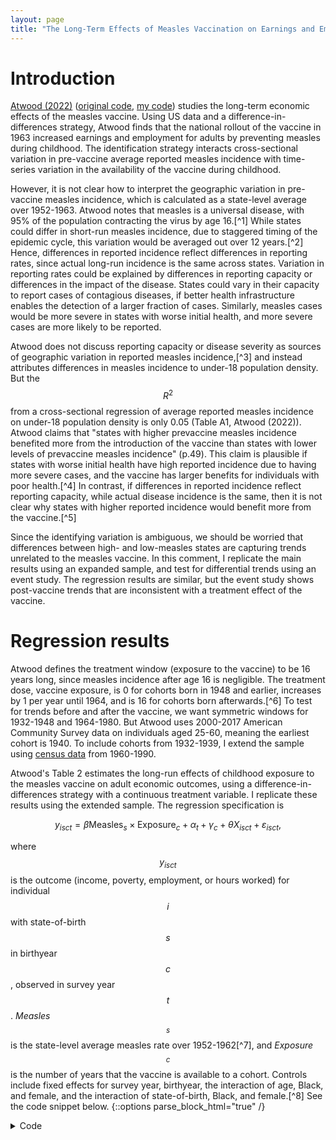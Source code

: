 ```yaml
---
layout: page
title: "The Long-Term Effects of Measles Vaccination on Earnings and Employment: Comment"
---
```


# Introduction

[Atwood (2022)](https://www.aeaweb.org/articles?id=10.1257/pol.20190509) ([original code](https://www.openicpsr.org/openicpsr/project/138401/version/V1/view), [my code](https://github.com/maswiebe/atwood_comment)) studies the long-term economic effects of the measles vaccine.
Using US data and a difference-in-differences strategy, Atwood finds that the national rollout of the vaccine in 1963 increased earnings and employment for adults by preventing measles during childhood.
The identification strategy interacts cross-sectional variation in pre-vaccine average reported measles incidence with time-series variation in the availability of the vaccine during childhood.

However, it is not clear how to interpret the geographic variation in pre-vaccine measles incidence, which is calculated as a state-level average over 1952-1963.
Atwood notes that measles is a universal disease, with 95% of the population contracting the virus by age 16.[^1]
While states could differ in short-run measles incidence, due to staggered timing of the epidemic cycle, this variation would be averaged out over 12 years.[^2]
Hence, differences in reported incidence reflect differences in reporting rates, since actual long-run incidence is the same across states.
Variation in reporting rates could be explained by differences in reporting capacity or differences in the impact of the disease.
States could vary in their capacity to report cases of contagious diseases, if better health infrastructure enables the detection of a larger fraction of cases.
Similarly, measles cases would be more severe in states with worse initial health, and more severe cases are more likely to be reported.

Atwood does not discuss reporting capacity or disease severity as sources of geographic variation in reported measles incidence,[^3]
and instead attributes differences in measles incidence to under-18 population density.
But the $$R^{2}$$ from a cross-sectional regression of average reported measles incidence on under-18 population density is only 0.05 (Table A1, Atwood (2022)).
Atwood claims that "states with higher prevaccine measles incidence benefited more from the introduction of the vaccine than states with lower levels of prevaccine measles incidence" (p.49).
This claim is plausible if states with worse initial health have high reported incidence due to having more severe cases, and the vaccine has larger benefits for individuals with poor health.[^4]
In contrast, if differences in reported incidence reflect reporting capacity, while actual disease incidence is the same, then it is not clear why states with higher reported incidence would benefit more from the vaccine.[^5]

Since the identifying variation is ambiguous, we should be worried that differences between high- and low-measles states are capturing trends unrelated to the measles vaccine.
In this comment, I replicate the main results using an expanded sample, and test for differential trends using an event study.
The regression results are similar, but
the event study shows post-vaccine trends that are inconsistent with a treatment effect of the vaccine.

# Regression results

Atwood defines the treatment window (exposure to the vaccine) to be 16 years long, since measles incidence after age 16 is negligible.
The treatment dose, vaccine exposure, is 0 for cohorts born in 1948 and earlier, increases by 1 per year until 1964, and is 16 for cohorts born afterwards.[^6]
To test for trends before and after the vaccine, we want symmetric windows for 1932-1948 and 1964-1980.
But Atwood uses 2000-2017 American Community Survey data on individuals aged 25-60, meaning the earliest cohort is 1940.
To include cohorts from 1932-1939, I extend the sample using [census data](https://usa.ipums.org/usa/) from 1960-1990.

Atwood's Table 2 estimates the long-run effects of childhood exposure to the measles vaccine on adult economic outcomes, using a difference-in-differences strategy with a continuous treatment variable.
I replicate these results using the extended sample.
The regression specification is

$$y_{isct} = \beta \text{Measles}_{s} \times \text{Exposure}_{c} + \alpha_{t} + \gamma_{c} + \theta X_{isct} + \varepsilon_{isct},$$

where $$y_{isct}$$ is the outcome (income, poverty, employment, or hours worked) for individual $$i$$ with state-of-birth $$s$$ in birthyear $$c$$, observed in survey year $$t$$.
*Measles*$$_{s}$$ is the state-level average measles rate over 1952-1962[^7],
and *Exposure*$$_{c}$$ is the number of years that the vaccine is available to a cohort.
Controls include fixed effects for survey year, birthyear, the interaction of age, Black, and female, and the interaction of state-of-birth, Black, and female.[^8]
See the code snippet below.
{::options parse_block_html="true" /}
<details><summary markdown="span">Code</summary>
```
*** robustness: include region X birthyear FEs
use year sex age birthyr black bpl female cpi_incwage cpi_incwage_no0 ln_cpi_income poverty100 employed hrs_worked M12_exp_rate bpl_region9 exposure edu1960 employed1960 logfamincome1960 if missing(M12_exp_rate)==0 using "$data/acs_cleaned.dta", clear

local robust_fes year age#black#female bpl#black#female bpl_region9#birthyr

local i = 1

foreach x in cpi_incwage cpi_incwage_no0 ln_cpi_income poverty100 employed hrs_worked {

    reghdfe `x' M12_exp_rate, ab(`robust_fes') vce(cluster bpl#birthyr)
    est sto m`i'

    local i = `i' + 1
}

esttab m*, se label compress replace star(* 0.10 ** 0.05 *** 0.01) mtitles("Income" "Income ($>$0)" "Log income" "Poverty" "Employed" "Hours worked") nocons r2
```
</details>

{::options parse_block_html="false" /}

My results are in Table 1.
Panel A reproduces Table 2 using the extended sample.
The results are similar to the original, except that the effects on poverty and hours worked are now positive instead of negative.
In Panel B, I add fixed effects for census division by birthyear, to capture different trends across regions, following Table 4, Panel B in Atwood (2022).
Now the effect on poverty has the expected negative sign, indicating that division-birthyear fixed effects are needed to control for trends when using the longer panel.
The effect on hours worked is positive, matching Atwood's Table 4.
In Panel C, I additionally control for 1960 state-level averages of log family income, education, and employment interacted with vaccine exposure, following [Bleakley (2007)](https://academic.oup.com/qje/article-abstract/122/1/73/1924773).[^9]
The results are similar, showing that reported measles incidence captures variation separate from pre-vaccine state characteristics, conditional on the fixed effects.

![](https://michaelwiebe.com/assets/atwood/table1.png){:width="100%"}

# Event study

To test for differential trends in the original results, I run an event study interacting pre-vaccine average reported measles incidence with birthyear indicators.[^10]
The regression specification is

$$y_{isct} = \sum_{j=1932, j \neq 1948}^{1980} \beta_{j} \text{Measles}_{s} \times \{1\}\{c=j\} + \alpha_{t} + \gamma_{c} + \theta X_{isct} + \varepsilon_{isct}.$$

I restrict the sample to 1932-1980, to include symmetric pre- and post-periods matching the 16-year treatment window.
See the code snippet below.

{::options parse_block_html="true" /}

<details>
<summary markdown="span">Code</summary>

```
use year sex age birthyr black bpl female cpi_incwage cpi_incwage_no0 ln_cpi_income poverty100 employed hrs_worked avg_12yr_measles_rate bpl_region9 if inrange(birthyr,1932,1980) & missing(avg_12yr_measles_rate)==0 using "$data/acs_cleaned.dta", clear

gen measles_pc = avg_12yr_measles_rate/100000

forvalues i = 1932/1980 {
    gen d`i' = (birthyr==`i')
    gen int_`i' = d`i'*measles_pc
    lab var int_`i' " "
    drop d`i'
}

* loop to construct list by appending
    * put 1948 last, as omitted year
local interactions ""
forval y = 1932/1980 {
    if `y' != 1948 {
        local interactions "`interactions' int_`y'"
    }
}
local interactions "`interactions' int_1948"

local robust_fes year age#black#female bpl#black#female bpl_region9#birthyr

foreach x in cpi_incwage cpi_incwage_no0 ln_cpi_income poverty100 employed hrs_worked {
    reghdfe `x' `interactions', ab(`robust_fes') vce(cluster bpl#birthyr)
    coefplot, drop(_cons) vert omitted
}
```

</details>

{::options parse_block_html="false" /}


If the results in Table 1 are driven by the measles vaccine, we should observe the following:
no trend in the event study coefficients before 1948, as all cohorts have equal access to the vaccine (that is, none);
a trend in the coefficients from 1948-1964, as cohorts are increasingly exposed to the vaccine;
and no trend for 1964-1980, when all cohorts again have equal access to the vaccine (that is, full access).
In other words, the treatment effect should mirror the treatment dose.

The event study results are plotted in Figure 1.
There is no evidence of trends in the coefficients before 1948.
Moreover, the coefficients start to change in 1949, consistent with a treatment effect from the vaccine.
However, for five of six outcomes, the coefficients continue to change after the vaccine was introduced in 1963.
For example, in Panel (c), the coefficients for log income follow a rough positive trend from 1948 to 1980.
This is inconsistent with a treatment effect of the vaccine, since there is no change in vaccine exposure between successive cohorts after 1963.
That is, while the 1965 cohort benefits more from the vaccine than the 1955 cohort (because it is more likely that the former obtains immunity from the vaccine and avoids the health costs of measles), there is no such difference between the 1975 and 1965 cohorts.[^11]
Hence, the evidence in Atwood (2022) appears to reflect differential trends across states, rather than the effect of the measles vaccine.[^12]

![](https://michaelwiebe.com/assets/atwood/fig1.png){:width="100%"}

# Conclusion

I reanalyze Atwood (2022) by extending the dataset and using an event study to test for differential trends.
The identifying variation is from pre-vaccine average reported measles incidence, but for a contagious disease like measles, it is more plausible that this variation represents differences in reporting capacity or initial health levels than differences in actual disease incidence.
The event study results for long-run economic outcomes show trends that are inconsistent with an effect of the vaccine.

[^1]: [Chuard et al. (2022)](https://www.nber.org/papers/w30202) builds an epidemiological model based on the assumption that the ever-infected rate is roughly 100% in the pre-vaccine era.

[^2]: Differences in measles incidence could also be explained by differences in age structure, since younger children are more likely to be susceptible.
    But Atwood calculates the measles rate as the number of cases per 100,000 under-18 population, which controls for differences in age structure across states.

[^3]: Footnote 13 mentions that underreporting was common, and that state fixed effects control for time-invariant differences in reporting across states.
    But this does not address the treatment variation itself being driven by differences in reporting.

[^4]: Chuard et al. (2022) estimates the effect of the measles vaccine using pre-vaccine measles mortality as the cross-sectional treatment variable.
    They find long-run effects similar to those in Atwood (2022), and conclude that reported incidence is a proxy for disease severity.

[^5]: Using reported incidence seems more appropriate for diseases like malaria and hookworm, which have geographic variation in climatic suitability for the parasites that cause disease (Roodman ([2018a](https://www.econstor.eu/handle/10419/190496), [2018b](https://www.econstor.eu/handle/10419/192939)), Bleakley ([2007](https://academic.oup.com/qje/article-abstract/122/1/73/1924773), [2010](https://www.aeaweb.org/articles?id=10.1257/app.2.2.1))).
    There is no corresponding source of geographic variation for measles.

[^6]: Atwood defines vaccine exposure so that the 1963 cohort has 15 years of access.
    However, the vaccine is administered at one year of age,
    so babies born in 1963 would have vaccine access for all 16 years.

[^7]: Atwood calculates this average over 1952-1963.
    Since the vaccine was introduced in 1963, I omit this year to avoid post-treatment bias.
    I also correct a few transcription errors in the population data.

[^8]: Atwood clusters the standard errors at the birthyear by state-of-birth level.
    This is a restrictive assumption that does not allow the errors to be correlated between cohorts from the same state.
    As reported in Table A3 of Atwood (2022), the standard errors are at least three times larger when clustering by state-of-birth, and the income results are no longer statistically significant.
    Note that Bleakley (2007, 2010) clusters by state-of-birth.

[^9]: Table 4, Panel C in Atwood (2022) performs a weaker test, controlling for the state-level average of the dependent variable (adult economic outcomes) for pre-vaccine cohorts interacted with an indicator variable for pre-vaccine cohort.

[^10]: In Figures 3 and 4, Atwood runs an event study at the state-year level to test for the effect of the vaccine on contemporary disease incidence.
    Atwood frames this event study as testing for pretrends, but note that the absence of pretrends in reported disease incidence does not imply the absence of pretrends in long-run economic outcomes.

[^11]: [Barteska et al. (2023)](https://www.sciencedirect.com/science/article/pii/S0167629623001054) notes that vaccine takeup was low until the 1967-68 immunization campaign.
    On this view, vaccine exposure continues to increase until the 1968 cohort, so the trend in the event study coefficients should stop in 1968 (and should ramp up more slowly starting in 1948).
    However, the event study coefficients continue to change after 1968.

[^12]: Chuard et al. (2022) finds similar results to Atwood (2022) using measles mortality instead of incidence.
    Since they do not run an event study, it is possible that their results are also driven by trends.
